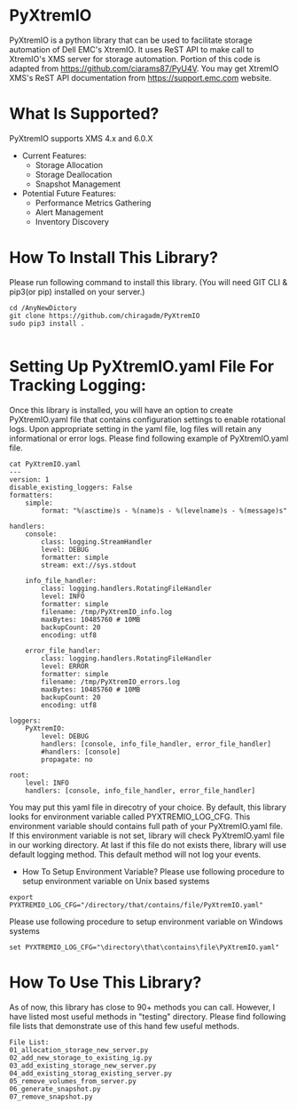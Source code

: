 # PyXtremIO
PyXtremIO is a python library that can be used to facilitate storage automation of Dell EMC's XtremIO. It uses ReST API to make call to XtremIO's XMS server for storage automation. Portion of this code is adapted from https://github.com/ciarams87/PyU4V. You may get XtremIO XMS's ReST API documentation from https://support.emc.com website.  

# What Is Supported?
PyXtremIO supports XMS 4.x and 6.0.X
* Current Features:
  * Storage Allocation
  * Storage Deallocation
  * Snapshot Management
* Potential Future Features:
  * Performance Metrics Gathering
  * Alert Management
  * Inventory Discovery

 
# How To Install This Library?
  Please run following command to install this library. (You will need GIT CLI & pip3(or pip) installed on your server.)

  ```
  cd /AnyNewDictory
  git clone https://github.com/chiragadm/PyXtremIO
  sudo pip3 install .
    
  ```

  # Setting Up PyXtremIO.yaml File For Tracking Logging:
  Once this library is installed, you will have an option to create PyXtremIO.yaml file that contains configuration settings to enable rotational logs. Upon appropriate setting in the yaml file, log files will retain any informational or error logs.
  Please find following example of PyXtremIO.yaml file.
  ```
  cat PyXtremIO.yaml
  ---
  version: 1
  disable_existing_loggers: False
  formatters:
      simple:
          format: "%(asctime)s - %(name)s - %(levelname)s - %(message)s"
  
  handlers:
      console:
          class: logging.StreamHandler
          level: DEBUG
          formatter: simple
          stream: ext://sys.stdout
  
      info_file_handler:
          class: logging.handlers.RotatingFileHandler
          level: INFO
          formatter: simple
          filename: /tmp/PyXtremIO_info.log
          maxBytes: 10485760 # 10MB
          backupCount: 20
          encoding: utf8
  
      error_file_handler:
          class: logging.handlers.RotatingFileHandler
          level: ERROR
          formatter: simple
          filename: /tmp/PyXtremIO_errors.log
          maxBytes: 10485760 # 10MB
          backupCount: 20
          encoding: utf8
  
  loggers:
      PyXtremIO:
          level: DEBUG
          handlers: [console, info_file_handler, error_file_handler]
          #handlers: [console]
          propagate: no
  
  root:
      level: INFO
      handlers: [console, info_file_handler, error_file_handler]  
  ```
  
  You may put this yaml file in direcotry of your choice. By default, this library looks for environment variable called PYXTREMIO_LOG_CFG. 
  This environment variable should contains full path of your PyXtremIO.yaml file. If this environment variable is not set, library will check
  PyXtremIO.yaml file in our working directory. At last if this file do not exists there, library will use default logging method. This default 
  method will not log your events.  
  * How To Setup Environment Variable?
  Please use following procedure to setup environment variable on Unix based systems
  ```
  export PYXTREMIO_LOG_CFG="/directory/that/contains/file/PyXtremIO.yaml"

  ```
  Please use following procedure to setup environment variable on Windows systems
  ```
  set PYXTREMIO_LOG_CFG="\directory\that\contains\file\PyXtremIO.yaml"

  ```
  
# How To Use This Library?
As of now, this library has close to 90+ methods you can call. However, I have listed most useful methods in "testing" directory. 
Please find following file lists that demonstrate use of this hand few useful methods.
```
File List:
01_allocation_storage_new_server.py
02_add_new_storage_to_existing_ig.py
03_add_existing_storage_new_server.py
04_add_existing_storag_existing_server.py
05_remove_volumes_from_server.py
06_generate_snapshot.py
07_remove_snapshot.py

```
  